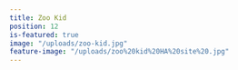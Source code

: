 ```yaml
---
title: Zoo Kid
position: 12
is-featured: true
image: "/uploads/zoo-kid.jpg"
feature-image: "/uploads/zoo%20kid%20HA%20site%20.jpg"
---
```


